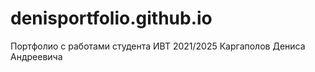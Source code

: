 # denisportfolio.github.io
Портфолио с работами студента ИВТ 2021/2025 Каргаполов Дениса Андреевича
